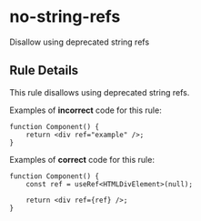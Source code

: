 # no-string-refs

Disallow using deprecated string refs

## Rule Details

This rule disallows using deprecated string refs.

Examples of **incorrect** code for this rule:

```tsx
function Component() {
    return <div ref="example" />;
}
```

Examples of **correct** code for this rule:

```tsx
function Component() {
    const ref = useRef<HTMLDivElement>(null);

    return <div ref={ref} />;
}
```
